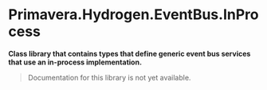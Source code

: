 # Primavera.Hydrogen.EventBus.InProcess

**Class library that contains types that define generic event bus services that use an in-process implementation.**

> Documentation for this library is not yet available.
